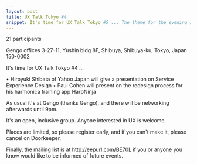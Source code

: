 ```yaml
---
layout: post
title: UX Talk Tokyo #4
snippet: It's time for UX Talk Tokyo #5 ... The theme for the evening is FAILURE. If you missed the last ...
---
```

21 participants

Gengo offices 3-27-11, Yushin bldg 8F, Shibuya, Shibuya-ku, Tokyo, Japan 150-0002

It's time for UX Talk Tokyo #4 ...

• Hiroyuki Shibata of Yahoo Japan will give a presentation on Service Experience Design
• Paul Cohen will present on the redesign process for his harmonica training app HarpNinja

As usual it's at Gengo (thanks Gengo), and there will be networking afterwards until 9pm.

It's an open, inclusive group. Anyone interested in UX is welcome.

Places are limited, so please register early, and if you can't make it, please cancel on Doorkeeper.

Finally, the mailing list is at http://eepurl.com/BE70L if you or anyone you know would like to be informed of future events.

